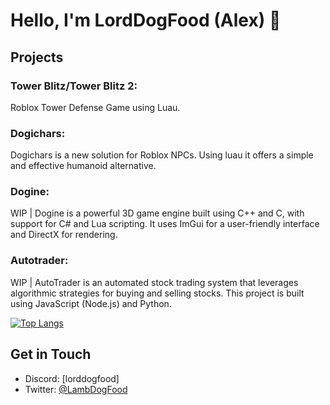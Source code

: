 # Hello, I'm LordDogFood (Alex) 👋

## Projects

### Tower Blitz/Tower Blitz 2:
Roblox Tower Defense Game using Luau.
### Dogichars:
Dogichars is a new solution for Roblox NPCs. Using luau it offers a simple and effective humanoid alternative.
### Dogine: 
WIP | Dogine is a powerful 3D game engine built using C++ and C, with support for C# and Lua scripting. It uses ImGui for a user-friendly interface and DirectX for rendering.
### Autotrader:
WIP | AutoTrader is an automated stock trading system that leverages algorithmic strategies for buying and selling stocks. This project is built using JavaScript (Node.js) and Python.

[![Top Langs](https://github-readme-stats.vercel.app/api/top-langs/?username=LambDogFood&layout=compact)](https://github.com/anuraghazra/github-readme-stats) 

## Get in Touch

- Discord: [lorddogfood]
- Twitter: [@LambDogFood](https://twitter.com/LambDogFood)
